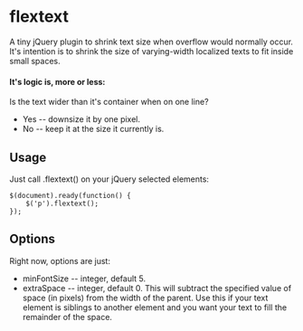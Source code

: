 flextext
========

A tiny jQuery plugin to shrink text size when overflow would normally occur.  It's intention is to shrink the size of varying-width localized texts to fit inside small spaces.

#### It's logic is, more or less:
Is the text wider than it's container when on one line?

* Yes -- downsize it by one pixel.
* No -- keep it at the size it currently is.

## Usage
Just call .flextext() on your jQuery selected elements:

    $(document).ready(function() {
        $('p').flextext();
    });

## Options
Right now, options are just:

* minFontSize -- integer, default 5.
* extraSpace -- integer, default 0.  This will subtract the specified value of space (in pixels) from the width of the parent.  Use this if your text element is siblings to another element and you want your text to fill the remainder of the space.